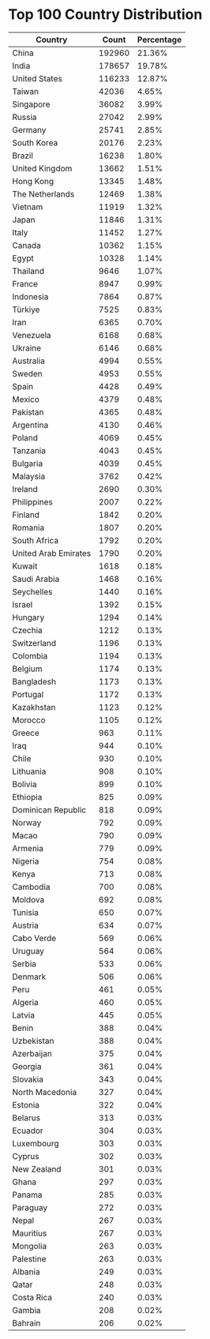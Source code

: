 # Top 100 Country Distribution
| Country | Count | Percentage |
|----|----|----|
| China | 192960 | 21.36% |
| India | 178657 | 19.78% |
| United States | 116233 | 12.87% |
| Taiwan | 42036 | 4.65% |
| Singapore | 36082 | 3.99% |
| Russia | 27042 | 2.99% |
| Germany | 25741 | 2.85% |
| South Korea | 20176 | 2.23% |
| Brazil | 16238 | 1.80% |
| United Kingdom | 13662 | 1.51% |
| Hong Kong | 13345 | 1.48% |
| The Netherlands | 12469 | 1.38% |
| Vietnam | 11919 | 1.32% |
| Japan | 11846 | 1.31% |
| Italy | 11452 | 1.27% |
| Canada | 10362 | 1.15% |
| Egypt | 10328 | 1.14% |
| Thailand | 9646 | 1.07% |
| France | 8947 | 0.99% |
| Indonesia | 7864 | 0.87% |
| Türkiye | 7525 | 0.83% |
| Iran | 6365 | 0.70% |
| Venezuela | 6168 | 0.68% |
| Ukraine | 6146 | 0.68% |
| Australia | 4994 | 0.55% |
| Sweden | 4953 | 0.55% |
| Spain | 4428 | 0.49% |
| Mexico | 4379 | 0.48% |
| Pakistan | 4365 | 0.48% |
| Argentina | 4130 | 0.46% |
| Poland | 4069 | 0.45% |
| Tanzania | 4043 | 0.45% |
| Bulgaria | 4039 | 0.45% |
| Malaysia | 3762 | 0.42% |
| Ireland | 2690 | 0.30% |
| Philippines | 2007 | 0.22% |
| Finland | 1842 | 0.20% |
| Romania | 1807 | 0.20% |
| South Africa | 1792 | 0.20% |
| United Arab Emirates | 1790 | 0.20% |
| Kuwait | 1618 | 0.18% |
| Saudi Arabia | 1468 | 0.16% |
| Seychelles | 1440 | 0.16% |
| Israel | 1392 | 0.15% |
| Hungary | 1294 | 0.14% |
| Czechia | 1212 | 0.13% |
| Switzerland | 1196 | 0.13% |
| Colombia | 1194 | 0.13% |
| Belgium | 1174 | 0.13% |
| Bangladesh | 1173 | 0.13% |
| Portugal | 1172 | 0.13% |
| Kazakhstan | 1123 | 0.12% |
| Morocco | 1105 | 0.12% |
| Greece | 963 | 0.11% |
| Iraq | 944 | 0.10% |
| Chile | 930 | 0.10% |
| Lithuania | 908 | 0.10% |
| Bolivia | 899 | 0.10% |
| Ethiopia | 825 | 0.09% |
| Dominican Republic | 818 | 0.09% |
| Norway | 792 | 0.09% |
| Macao | 790 | 0.09% |
| Armenia | 779 | 0.09% |
| Nigeria | 754 | 0.08% |
| Kenya | 713 | 0.08% |
| Cambodia | 700 | 0.08% |
| Moldova | 692 | 0.08% |
| Tunisia | 650 | 0.07% |
| Austria | 634 | 0.07% |
| Cabo Verde | 569 | 0.06% |
| Uruguay | 564 | 0.06% |
| Serbia | 533 | 0.06% |
| Denmark | 506 | 0.06% |
| Peru | 461 | 0.05% |
| Algeria | 460 | 0.05% |
| Latvia | 445 | 0.05% |
| Benin | 388 | 0.04% |
| Uzbekistan | 388 | 0.04% |
| Azerbaijan | 375 | 0.04% |
| Georgia | 361 | 0.04% |
| Slovakia | 343 | 0.04% |
| North Macedonia | 327 | 0.04% |
| Estonia | 322 | 0.04% |
| Belarus | 313 | 0.03% |
| Ecuador | 304 | 0.03% |
| Luxembourg | 303 | 0.03% |
| Cyprus | 302 | 0.03% |
| New Zealand | 301 | 0.03% |
| Ghana | 297 | 0.03% |
| Panama | 285 | 0.03% |
| Paraguay | 272 | 0.03% |
| Nepal | 267 | 0.03% |
| Mauritius | 267 | 0.03% |
| Mongolia | 263 | 0.03% |
| Palestine | 263 | 0.03% |
| Albania | 249 | 0.03% |
| Qatar | 248 | 0.03% |
| Costa Rica | 240 | 0.03% |
| Gambia | 208 | 0.02% |
| Bahrain | 206 | 0.02% |
